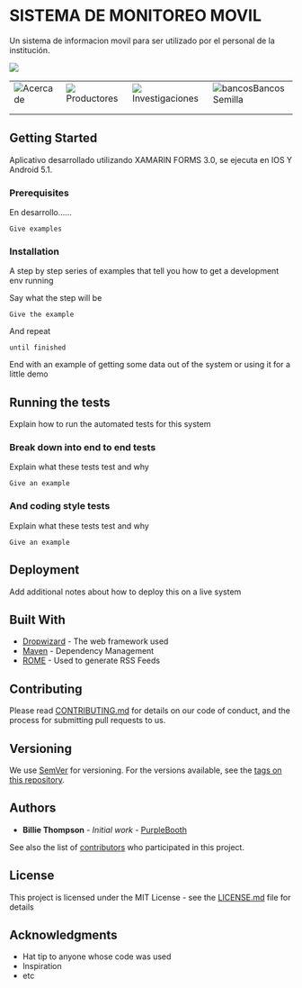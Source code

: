 # SISTEMA DE MONITOREO MOVIL

Un sistema de informacion movil para ser utilizado por el personal de la institución.

![](/Users/xareas/Projects/SISINTA/assets/sisinta.png)

|                                                              |                                                              |                                                              |                                                              |
| ------------------------------------------------------------ | ------------------------------------------------------------ | ------------------------------------------------------------ | ------------------------------------------------------------ |
| ![](/Users/xareas/Projects/SISINTA/assets/about.png)Acerca de | ![](/Users/xareas/Projects/SISINTA/assets/bancos.png)Productores | ![](/Users/xareas/Projects/SISINTA/assets/info.png)Investigaciones | ![bancos](/Users/xareas/Projects/SISINTA/assets/bancos.png)Bancos Semilla |
|                                                              |                                                              |                                                              |                                                              |
|                                                              |                                                              |                                                              |                                                              |



## Getting Started

Aplicativo desarrollado utilizando XAMARIN FORMS 3.0, se ejecuta en IOS Y Android 5.1.

### Prerequisites

En desarrollo......

```
Give examples
```

### Installation

A step by step series of examples that tell you how to get a development env running

Say what the step will be

```
Give the example
```

And repeat

```
until finished
```

End with an example of getting some data out of the system or using it for a little demo

## Running the tests

Explain how to run the automated tests for this system

### Break down into end to end tests

Explain what these tests test and why

```
Give an example
```

### And coding style tests

Explain what these tests test and why

```
Give an example
```

## Deployment

Add additional notes about how to deploy this on a live system

## Built With

* [Dropwizard](http://www.dropwizard.io/1.0.2/docs/) - The web framework used
* [Maven](https://maven.apache.org/) - Dependency Management
* [ROME](https://rometools.github.io/rome/) - Used to generate RSS Feeds

## Contributing

Please read [CONTRIBUTING.md](https://gist.github.com/PurpleBooth/b24679402957c63ec426) for details on our code of conduct, and the process for submitting pull requests to us.

## Versioning

We use [SemVer](http://semver.org/) for versioning. For the versions available, see the [tags on this repository](https://github.com/your/project/tags). 

## Authors

* **Billie Thompson** - *Initial work* - [PurpleBooth](https://github.com/PurpleBooth)

See also the list of [contributors](https://github.com/your/project/contributors) who participated in this project.

## License

This project is licensed under the MIT License - see the [LICENSE.md](LICENSE.md) file for details

## Acknowledgments

* Hat tip to anyone whose code was used
* Inspiration
* etc

